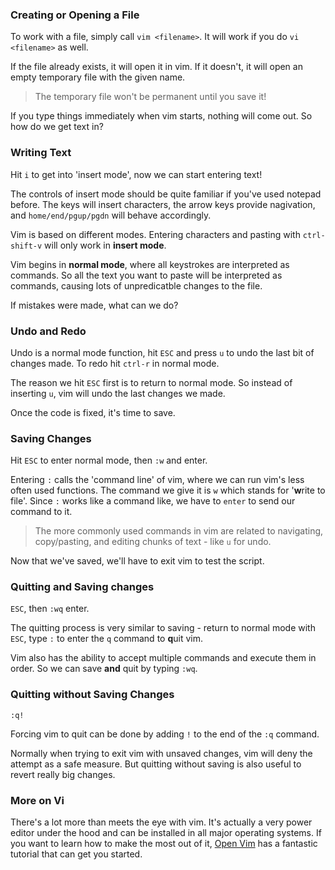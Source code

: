 ### Creating or Opening a File

<!--
// `vi <filename>`
// if the file doesn't exist, will create it
// if the file already exists, will open it
-->

To work with a file, simply call `vim <filename>`. It will work if you do `vi <filename>` as well.

If the file already exists, it will open it in vim. If it doesn't, it will open an empty temporary file with the given name.

>The temporary file won't be permanent until you save it!

If you type things immediately when vim starts, nothing will come out. So how do we get text in?


### Writing Text

<!-- // process: Have to hit `i` to be able to instert text, even before copy pasting -->

Hit `i` to get into 'insert mode', now we can start entering text!

The controls of insert mode should be quite familiar if you've used notepad before. The keys will insert characters, the arrow keys provide nagivation, and `home/end/pgup/pgdn` will behave accordingly.

Vim is based on different modes. Entering characters and pasting with `ctrl-shift-v` will only work in **insert mode**.

Vim begins in **normal mode**, where all keystrokes are interpreted as commands. So all the text you want to paste will be interpreted as commands, causing lots of unpredicatble changes to the file.

If mistakes were made, what can we do?


### Undo and Redo

Undo is a normal mode function, hit `ESC` and press `u` to undo the last bit of changes made. To redo hit `ctrl-r` in normal mode.

The reason we hit `ESC` first is to return to normal mode. So instead of inserting `u`, vim will undo the last changes we made.

Once the code is fixed, it's time to save.


### Saving Changes

<!-- // process: `:w` to save changes -->

Hit `ESC` to enter normal mode, then `:w` and enter.

Entering `:` calls the 'command line' of vim, where we can run vim's less often used functions. The command we give it is `w` which stands for '**w**rite to file'. Since `:` works like a command like, we have to `enter` to send our command to it.

>The more commonly used commands in vim are related to navigating, copy/pasting, and editing chunks of text - like `u` for undo.

Now that we've saved, we'll have to exit vim to test the script.

### Quitting and Saving changes

<!-- // process: `:wq` to save changes and exit vi -->

`ESC`, then `:wq` enter.

The quitting process is very similar to saving - return to normal mode with `ESC`, type `:` to enter the `q` command to **q**uit vim.

Vim also has the ability to accept multiple commands and execute them in order. So we can save **and** quit by typing `:wq`.


### Quitting without Saving Changes

<!-- // process: `:q!` to quit without saving changes -->

```
:q!
```

Forcing vim to quit can be done by adding `!` to the end of the `:q` command.

Normally when trying to exit vim with unsaved changes, vim will deny the attempt as a safe measure. But quitting without saving is also useful to revert really big changes.



<!--
// NOTES FROM LAZAR:
// * the above outlines are brief but the article should be enough for an absolute beginner to get started with Vi
// * use this as a reference: https://docs.onion.io/omega2-docs/developing-using-the-command-line.html
// * include screenshots if you think it will help get the point across
-->

### More on Vi

<!--
// 'this is a brief intro to vi, it's actually a super powerful editor, learn more wiht this tutorial'
// TODO: find a really good Vi tutorial
-->
There's a lot more than meets the eye with vim. It's actually a very power editor under the hood and can be installed in all major operating systems. If you want to learn how to make the most out of it, [Open Vim](http://www.openvim.com/tutorial.html) has a fantastic tutorial that can get you started.
